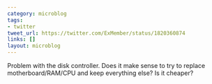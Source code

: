 ```yaml
---
category: microblog
tags:
- twitter
tweet_url: https://twitter.com/ExMember/status/1820360874
links: []
layout: microblog
---
```

Problem with the disk controller. Does it make sense to try to replace motherboard/RAM/CPU and keep everything else? Is it cheaper?
